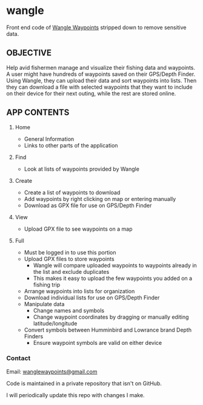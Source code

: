 # wangle

Front end code of [Wangle Waypoints](https://randomwayfarer.com/home) stripped down to remove sensitive data.

## OBJECTIVE
Help avid fishermen manage and visualize their fishing data and waypoints. A user might have hundreds of waypoints saved on their GPS/Depth Finder. Using Wangle, they can upload their data and sort waypoints into lists. Then they can download a file with selected waypoints that they want to include on their device for their next outing, while the rest are stored online. 


## APP CONTENTS

1. Home
    * General Information
    * Links to other parts of the application

2. Find
    * Look at lists of waypoints provided by Wangle

3. Create
    * Create a list of waypoints to download
    * Add waypoints by right clicking on map or entering manually
    * Download as GPX file for use on GPS/Depth Finder

4. View
    * Upload GPX file to see waypoints on a map

5. Full 
    * Must be logged in to use this portion
    * Upload GPX files to store waypoints
      * Wangle will compare uploaded waypoints to waypoints already in the list and exclude duplicates
      * This makes it easy to upload the few waypoints you added on a fishing trip
    * Arrange waypoints into lists for organization
    * Download individual lists for use on GPS/Depth Finder
    * Manipulate data
      * Change names and symbols
      * Change waypoint coordinates by dragging or manually editing latitude/longitude
    * Convert symbols between Humminbird and Lowrance brand Depth Finders
      * Ensure waypoint symbols are valid on either device





### Contact
Email: wanglewaypoints@gmail.com

Code is maintained in a private repository that isn't on GitHub. 

I will periodically update this repo with changes I make.

